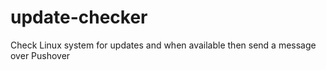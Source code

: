 # update-checker
Check Linux system for updates and when available then send a message over Pushover

